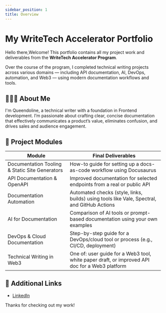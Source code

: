 ```yaml
---
sidebar_position: 1
title: Overview
---
```


# My WriteTech Accelerator Portfolio

Hello there,Welcome! 
This portfolio contains all my project work and deliverables from the **WriteTech Accelerator Program**.

Over the course of the program, I completed technical writing projects across various domains — including API documentation, AI, DevOps, automation, and Web3 — using modern documentation workflows and tools.

## 👩🏽‍💻 About Me

I'm Queendoline, a technical writer with a foundation in Frontend development. I’m passionate about crafting clear, concise documentation that effectively communicates a product’s value, eliminates confusion, and drives sales and audience engagement.

## 📁 Project Modules

| Module |  Final Deliverables | 
|--------|---------------------|
| Documentation Tooling & Static Site Generators |   How-to guide for setting up a docs-as-code workflow using Docusaurus | 
| API Documentation & OpenAPI |   Improved documentation for selected endpoints from a real or public API | 
| Documentation Automation |  Automated checks (style, links, builds) using tools like Vale, Spectral, and GitHub Actions | 
| AI for Documentation |  Comparison of AI tools or prompt-based documentation using your own examples | 
| DevOps & Cloud Documentation |   Step-by-step guide for a DevOps/cloud tool or process (e.g., CI/CD, deployment) |
| Technical Writing in Web3 |   One of: user guide for a Web3 tool, white paper draft, or improved API doc for a Web3 platform | 


## 🔗 Additional Links

- [LinkedIn](https://www.linkedin.com/in/queendoline-akpan/)

Thanks for checking out my work!

